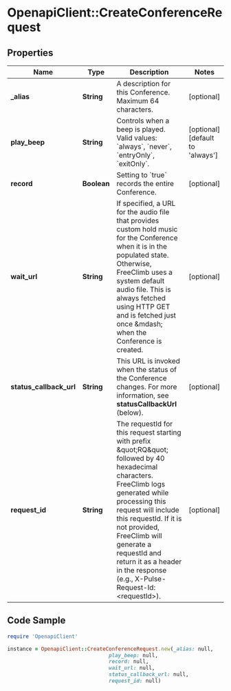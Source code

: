 # OpenapiClient::CreateConferenceRequest

## Properties

Name | Type | Description | Notes
------------ | ------------- | ------------- | -------------
**_alias** | **String** | A description for this Conference. Maximum 64 characters. | [optional] 
**play_beep** | **String** | Controls when a beep is played. Valid values: &#x60;always&#x60;, &#x60;never&#x60;, &#x60;entryOnly&#x60;, &#x60;exitOnly&#x60;. | [optional] [default to &#39;always&#39;]
**record** | **Boolean** | Setting to &#x60;true&#x60; records the entire Conference. | [optional] 
**wait_url** | **String** | If specified, a URL for the audio file that provides custom hold music for the Conference when it is in the populated state. Otherwise, FreeClimb uses a system default audio file. This is always fetched using HTTP GET and is fetched just once &amp;mdash; when the Conference is created. | [optional] 
**status_callback_url** | **String** | This URL is invoked when the status of the Conference changes. For more information, see **statusCallbackUrl** (below). | [optional] 
**request_id** | **String** | The requestId for this request starting with prefix \&quot;RQ\&quot; followed by 40 hexadecimal characters. FreeClimb logs generated while processing this request will include this requestId. If it is not provided, FreeClimb will generate a requestId and return it as a header in the response (e.g., X-Pulse-Request-Id: &lt;requestId&gt;). | [optional] 

## Code Sample

```ruby
require 'OpenapiClient'

instance = OpenapiClient::CreateConferenceRequest.new(_alias: null,
                                 play_beep: null,
                                 record: null,
                                 wait_url: null,
                                 status_callback_url: null,
                                 request_id: null)
```


